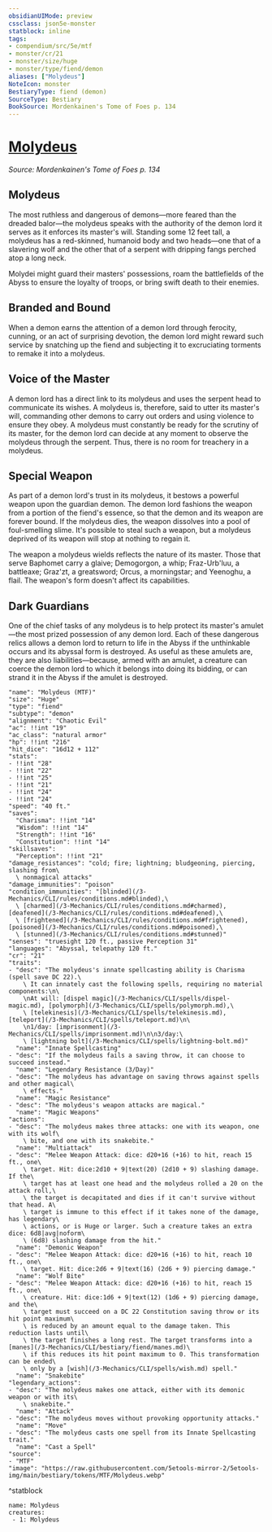 ```yaml
---
obsidianUIMode: preview
cssclass: json5e-monster
statblock: inline
tags:
- compendium/src/5e/mtf
- monster/cr/21
- monster/size/huge
- monster/type/fiend/demon
aliases: ["Molydeus"]
NoteIcon: monster
BestiaryType: fiend (demon)
SourceType: Bestiary
BookSource: Mordenkainen's Tome of Foes p. 134
---
```

# [Molydeus](3-Mechanics\CLI\bestiary\fiend/molydeus-mtf.md)
*Source: Mordenkainen's Tome of Foes p. 134*  

## Molydeus

The most ruthless and dangerous of demons—more feared than the dreaded balor—the molydeus speaks with the authority of the demon lord it serves as it enforces its master's will. Standing some 12 feet tall, a molydeus has a red-skinned, humanoid body and two heads—one that of a slavering wolf and the other that of a serpent with dripping fangs perched atop a long neck.

Molydei might guard their masters' possessions, roam the battlefields of the Abyss to ensure the loyalty of troops, or bring swift death to their enemies.

## Branded and Bound

When a demon earns the attention of a demon lord through ferocity, cunning, or an act of surprising devotion, the demon lord might reward such service by snatching up the fiend and subjecting it to excruciating torments to remake it into a molydeus.

## Voice of the Master

A demon lord has a direct link to its molydeus and uses the serpent head to communicate its wishes. A molydeus is, therefore, said to utter its master's will, commanding other demons to carry out orders and using violence to ensure they obey. A molydeus must constantly be ready for the scrutiny of its master, for the demon lord can decide at any moment to observe the molydeus through the serpent. Thus, there is no room for treachery in a molydeus.

## Special Weapon

As part of a demon lord's trust in its molydeus, it bestows a powerful weapon upon the guardian demon. The demon lord fashions the weapon from a portion of the fiend's essence, so that the demon and its weapon are forever bound. If the molydeus dies, the weapon dissolves into a pool of foul-smelling slime. It's possible to steal such a weapon, but a molydeus deprived of its weapon will stop at nothing to regain it.

The weapon a molydeus wields reflects the nature of its master. Those that serve Baphomet carry a glaive; Demogorgon, a whip; Fraz-Urb'luu, a battleaxe; Graz'zt, a greatsword; Orcus, a morningstar; and Yeenoghu, a flail. The weapon's form doesn't affect its capabilities.

## Dark Guardians

One of the chief tasks of any molydeus is to help protect its master's amulet—the most prized possession of any demon lord. Each of these dangerous relics allows a demon lord to return to life in the Abyss if the unthinkable occurs and its abyssal form is destroyed. As useful as these amulets are, they are also liabilities—because, armed with an amulet, a creature can coerce the demon lord to which it belongs into doing its bidding, or can strand it in the Abyss if the amulet is destroyed.

```statblock
"name": "Molydeus (MTF)"
"size": "Huge"
"type": "fiend"
"subtype": "demon"
"alignment": "Chaotic Evil"
"ac": !!int "19"
"ac_class": "natural armor"
"hp": !!int "216"
"hit_dice": "16d12 + 112"
"stats":
- !!int "28"
- !!int "22"
- !!int "25"
- !!int "21"
- !!int "24"
- !!int "24"
"speed": "40 ft."
"saves":
  "Charisma": !!int "14"
  "Wisdom": !!int "14"
  "Strength": !!int "16"
  "Constitution": !!int "14"
"skillsaves":
  "Perception": !!int "21"
"damage_resistances": "cold; fire; lightning; bludgeoning, piercing, slashing from\
  \ nonmagical attacks"
"damage_immunities": "poison"
"condition_immunities": "[blinded](/3-Mechanics/CLI/rules/conditions.md#blinded),\
  \ [charmed](/3-Mechanics/CLI/rules/conditions.md#charmed), [deafened](/3-Mechanics/CLI/rules/conditions.md#deafened),\
  \ [frightened](/3-Mechanics/CLI/rules/conditions.md#frightened), [poisoned](/3-Mechanics/CLI/rules/conditions.md#poisoned),\
  \ [stunned](/3-Mechanics/CLI/rules/conditions.md#stunned)"
"senses": "truesight 120 ft., passive Perception 31"
"languages": "Abyssal, telepathy 120 ft."
"cr": "21"
"traits":
- "desc": "The molydeus's innate spellcasting ability is Charisma (spell save DC 22).\
    \ It can innately cast the following spells, requiring no material components:\n\
    \nAt will: [dispel magic](/3-Mechanics/CLI/spells/dispel-magic.md), [polymorph](/3-Mechanics/CLI/spells/polymorph.md),\
    \ [telekinesis](/3-Mechanics/CLI/spells/telekinesis.md), [teleport](/3-Mechanics/CLI/spells/teleport.md)\n\
    \n1/day: [imprisonment](/3-Mechanics/CLI/spells/imprisonment.md)\n\n3/day:\
    \ [lightning bolt](/3-Mechanics/CLI/spells/lightning-bolt.md)"
  "name": "Innate Spellcasting"
- "desc": "If the molydeus fails a saving throw, it can choose to succeed instead."
  "name": "Legendary Resistance (3/Day)"
- "desc": "The molydeus has advantage on saving throws against spells and other magical\
    \ effects."
  "name": "Magic Resistance"
- "desc": "The molydeus's weapon attacks are magical."
  "name": "Magic Weapons"
"actions":
- "desc": "The molydeus makes three attacks: one with its weapon, one with its wolf\
    \ bite, and one with its snakebite."
  "name": "Multiattack"
- "desc": "Melee Weapon Attack: dice: d20+16 (+16) to hit, reach 15 ft., one\
    \ target. Hit: dice:2d10 + 9|text(20) (2d10 + 9) slashing damage. If the\
    \ target has at least one head and the molydeus rolled a 20 on the attack roll,\
    \ the target is decapitated and dies if it can't survive without that head. A\
    \ target is immune to this effect if it takes none of the damage, has legendary\
    \ actions, or is Huge or larger. Such a creature takes an extra dice: 6d8|avg|noform\
    \ (6d8) slashing damage from the hit."
  "name": "Demonic Weapon"
- "desc": "Melee Weapon Attack: dice: d20+16 (+16) to hit, reach 10 ft., one\
    \ target. Hit: dice:2d6 + 9|text(16) (2d6 + 9) piercing damage."
  "name": "Wolf Bite"
- "desc": "Melee Weapon Attack: dice: d20+16 (+16) to hit, reach 15 ft., one\
    \ creature. Hit: dice:1d6 + 9|text(12) (1d6 + 9) piercing damage, and the\
    \ target must succeed on a DC 22 Constitution saving throw or its hit point maximum\
    \ is reduced by an amount equal to the damage taken. This reduction lasts until\
    \ the target finishes a long rest. The target transforms into a [manes](/3-Mechanics/CLI/bestiary/fiend/manes.md)\
    \ if this reduces its hit point maximum to 0. This transformation can be ended\
    \ only by a [wish](/3-Mechanics/CLI/spells/wish.md) spell."
  "name": "Snakebite"
"legendary_actions":
- "desc": "The molydeus makes one attack, either with its demonic weapon or with its\
    \ snakebite."
  "name": "Attack"
- "desc": "The molydeus moves without provoking opportunity attacks."
  "name": "Move"
- "desc": "The molydeus casts one spell from its Innate Spellcasting trait."
  "name": "Cast a Spell"
"source":
- "MTF"
"image": "https://raw.githubusercontent.com/5etools-mirror-2/5etools-img/main/bestiary/tokens/MTF/Molydeus.webp"
```
^statblock

```encounter-table
name: Molydeus
creatures:
 - 1: Molydeus
```